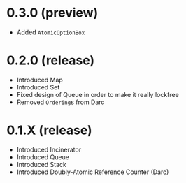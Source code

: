 # 0.3.0 (preview)
* Added `AtomicOptionBox`

# 0.2.0 (release)
* Introduced Map
* Introduced Set
* Fixed design of Queue in order to make it really lockfree
* Removed `Ordering`s from Darc

# 0.1.X (release)
* Introduced Incinerator
* Introduced Queue
* Introduced Stack
* Introduced Doubly-Atomic Reference Counter (Darc)

